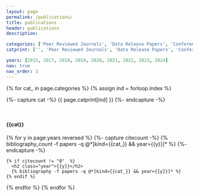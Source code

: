 ```yaml
---
layout: page
permalink: /publications/
title: publications
header: publications
description: 

categories: ['Peer Reviewed Journals', 'Data Release Papers', 'Conference Proceedings']
catprint: ['', 'Peer Reviewed Journals', 'Data Release Papers', 'Conference Proceedings']

years: [2015, 2017, 2018, 2019, 2020, 2021, 2022, 2023, 2024]
nav: true
nav_order: 3
---
```

<!-- _pages/publications.md -->
<div class="publications">

{% for cat_ in page.categories  %}
  {% assign ind = forloop.index %}

  {%- capture cat -%}
  {{ page.catprint[ind] }}
  {%- endcapture -%}
  
  <br>
  <h4 class="font-weight-bolder">{{cat}}</h4>
  {% for y in page.years reversed  %}
    {%- capture citecount -%}
    {% bibliography_count -f papers -q @*[kind={{cat_}} && year={{y}}]* %}
    {%- endcapture -%}

    {% if citecount != "0"  %}
      <h2 class="year">{{y}}</h2>
      {% bibliography -f papers -q @*[kind={{cat_}} && year={{y}}]* %}
    {% endif %}
  {% endfor %}
{% endfor %}

</div>
